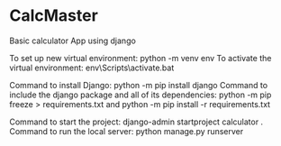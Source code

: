 # CalcMaster
Basic calculator App using django

To set up new virtual environment: python -m venv env
To activate the virtual environment: env\Scripts\activate.bat

Command to install Django: python -m pip install django
Command to include the django package and all of its dependencies: python -m pip freeze > requirements.txt and python -m pip install -r requirements.txt

Command to start the project: django-admin startproject calculator .
Command to run the local server: python manage.py runserver
